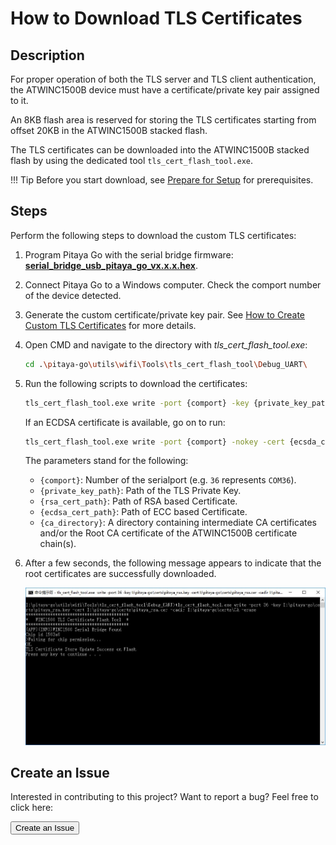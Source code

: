 # How to Download TLS Certificates

## Description

For proper operation of both the TLS server and TLS client authentication, the ATWINC1500B device must have a certificate/private key pair assigned to it.

An 8KB flash area is reserved for storing the TLS certificates starting from offset 20KB in the ATWINC1500B stacked flash.

The TLS certificates can be downloaded into the ATWINC1500B stacked flash by using the dedicated tool `tls_cert_flash_tool.exe`.

!!! Tip
	Before you start download, see [Prepare for Setup](index.md) for prerequisites.

## Steps

Perform the following steps to download the custom TLS certificates:

1. Program Pitaya Go with the serial bridge firmware: **[serial_bridge_usb_pitaya_go_vx.x.x.hex](https://github.com/makerdiary/pitaya-go/tree/master/firmware/wifi/)**.

2. Connect Pitaya Go to a Windows computer. Check the comport number of the device detected.

3. Generate the custom certificate/private key pair. See [How to Create Custom TLS Certificates](../../create-tls-certificates) for more details.

4. Open CMD and navigate to the directory with *tls_cert_flash_tool.exe*:

	``` sh
	cd .\pitaya-go\utils\wifi\Tools\tls_cert_flash_tool\Debug_UART\
	```

5. Run the following scripts to download the certificates:
	
	``` sh
	tls_cert_flash_tool.exe write -port {comport} -key {private_key_path} -cert {rsa_cert_path} -cadir {ca_directory} -erase
	```
	If an ECDSA certificate is available, go on to run:
	``` sh
	tls_cert_flash_tool.exe write -port {comport} -nokey -cert {ecsda_cert_path} -cadir {ca_directory}
	```
	The parameters stand for the following:

	* `{comport}`: Number of the serialport (e.g. `36` represents `COM36`).
	* `{private_key_path}`: Path of the TLS Private Key.
	* `{rsa_cert_path}`: Path of RSA based Certificate.
	* `{ecdsa_cert_path}`: Path of ECC based Certificate.
	* `{ca_directory}`: A directory containing intermediate CA certificates and/or the Root CA certificate of the ATWINC1500B certificate chain(s).

6. After a few seconds, the following message appears to indicate that the root certificates are successfully downloaded.

	![](assets/images/download-tls-certificates.jpg)

## Create an Issue

Interested in contributing to this project? Want to report a bug? Feel free to click here:

<a href="https://github.com/makerdiary/pitaya-go/issues/new"><button data-md-color-primary="marsala"><i class="fa fa-github"></i> Create an Issue</button></a>

